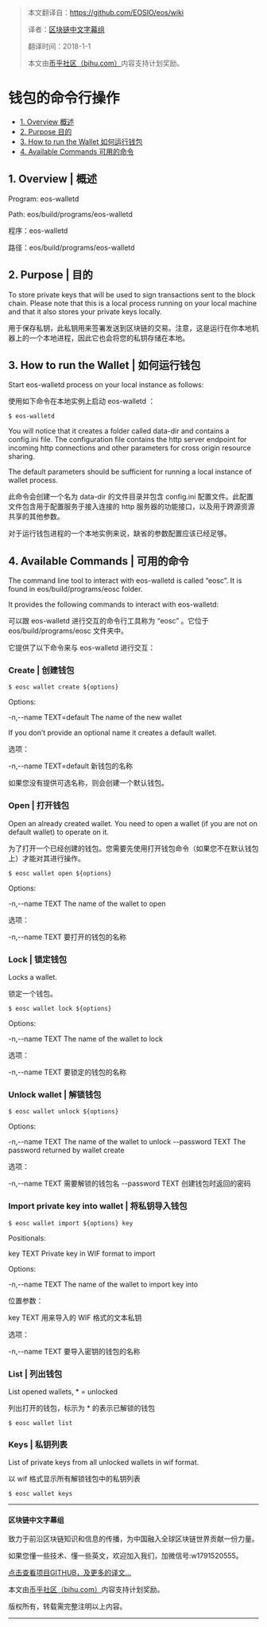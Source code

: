 > 本文翻译自：https://github.com/EOSIO/eos/wiki
>
> 译者：[区块链中文字幕组](https://github.com/BlockchainTranslator/EOS)
>
> 翻译时间：2018-1-1
>
> 本文由[币乎社区（bihu.com）](http://www.bihu.com)内容支持计划奖励。

# 钱包的命令行操作

- [1. Overview 概述](#1-overview)
- [2. Purpose 目的](#2-purpose)
- [3. How to run the Wallet 如何运行钱包](#3-how-to-run-the-wallet)
- [4. Available Commands 可用的命令](#4-available-commands)

## 1. Overview | 概述

Program: eos-walletd

Path: eos/build/programs/eos-walletd

程序：eos-walletd

路径：eos/build/programs/eos-walletd

## 2. Purpose | 目的

To store private keys that will be used to sign transactions sent to the block chain. Please note that this is a local process running on your local machine and that it also stores your private keys locally.

用于保存私钥，此私钥用来签署发送到区块链的交易。注意，这是运行在你本地机器上的一个本地进程，因此它也会将您的私钥存储在本地。

## 3. How to run the Wallet | 如何运行钱包

Start eos-walletd process on your local instance as follows:

使用如下命令在本地实例上启动 eos-walletd ：

```
$ eos-walletd
```

You will notice that it creates a folder called data-dir and contains a config.ini file. The configuration file contains the http server endpoint for incoming http connections and other parameters for cross origin resource sharing.

The default parameters should be sufficient for running a local instance of wallet process.

此命令会创建一个名为 data-dir 的文件目录并包含 config.ini 配置文件。此配置文件包含用于配置服务于接入连接的 http 服务器的功能接口，以及用于跨源资源共享的其他参数。

对于运行钱包进程的一个本地实例来说，缺省的参数配置应该已经足够。

## 4. Available Commands | 可用的命令


The command line tool to interact with eos-walletd is called “eosc”. It is found in eos/build/programs/eosc folder.

It provides the following commands to interact with eos-walletd:

可以跟 eos-walletd 进行交互的命令行工具称为 “eosc” 。它位于 eos/build/programs/eosc 文件夹中。

它提供了以下命令来与 eos-walletd 进行交互：

### Create | 创建钱包

```
$ eosc wallet create ${options}
```

Options:

  -n,--name TEXT=default      The name of the new wallet

If you don’t provide an optional name it creates a default wallet.

选项：

  -n,--name TEXT=default      新钱包的名称

如果您没有提供可选名称，则会创建一个默认钱包。

### Open | 打开钱包

Open an already created wallet. You need to open a wallet (if you are not on default wallet) to operate on it.

为了打开一个已经创建的钱包。您需要先使用打开钱包命令（如果您不在默认钱包上）才能对其进行操作。

```
$ eosc wallet open ${options}
```

Options:

  -n,--name TEXT              The name of the wallet to open

选项：

  -n,--name TEXT              要打开的钱包的名称


### Lock | 锁定钱包

Locks a wallet.

锁定一个钱包。

```
$ eosc wallet lock ${options}
```

Options:

  -n,--name TEXT              The name of the wallet to lock

选项：

  -n,--name TEXT              要锁定的钱包的名称


### Unlock wallet | 解锁钱包

```
$ eosc wallet unlock ${options}
```

Options:

  -n,--name TEXT              The name of the wallet to unlock
  --password TEXT             The password returned by wallet create

  选项：

  -n,--name TEXT              需要解锁的钱包名
  --password TEXT             创建钱包时返回的密码


### Import private key into wallet | 将私钥导入钱包

```
$ eosc wallet import ${options} key
```

Positionals:

  key TEXT                    Private key in WIF format to import

Options:

  -n,--name TEXT              The name of the wallet to import key into

位置参数：

  key TEXT                    用来导入的 WIF 格式的文本私钥

选项：

  -n,--name TEXT              要导入密钥的钱包的名称  


### List | 列出钱包

List opened wallets, * = unlocked

列出打开的钱包，标示为 * 的表示已解锁的钱包

```
$ eosc wallet list
```

### Keys | 私钥列表

List of private keys from all unlocked wallets in wif format.

以 wif 格式显示所有解锁钱包中的私钥列表

```
$ eosc wallet keys
```

----------------------------------------------------

#### 区块链中文字幕组

致力于前沿区块链知识和信息的传播，为中国融入全球区块链世界贡献一份力量。

如果您懂一些技术、懂一些英文，欢迎加入我们，加微信号:w1791520555。

[点击查看项目GITHUB，及更多的译文...](https://github.com/BlockchainTranslator/EOS)

本文由[币乎社区（bihu.com）](http://www.bihu.com)内容支持计划奖励。

版权所有，转载需完整注明以上内容。

----------------------------------------------------
